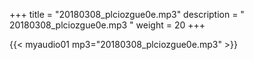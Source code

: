 +++
title = "20180308_plciozgue0e.mp3"
description = " 20180308_plciozgue0e.mp3 "
weight = 20
+++

{{< myaudio01 mp3="20180308_plciozgue0e.mp3" >}}

